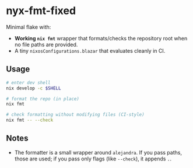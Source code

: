 # nyx-fmt-fixed

Minimal flake with:

- **Working `nix fmt`** wrapper that formats/checks the repository root when no file paths are provided.
- A tiny `nixosConfigurations.blazar` that evaluates cleanly in CI.

## Usage

```sh
# enter dev shell
nix develop -c $SHELL

# format the repo (in place)
nix fmt

# check formatting without modifying files (CI-style)
nix fmt -- --check
```

## Notes

- The formatter is a small wrapper around `alejandra`. If you pass paths, those are used; if you pass only flags (like `--check`), it appends `.`.
